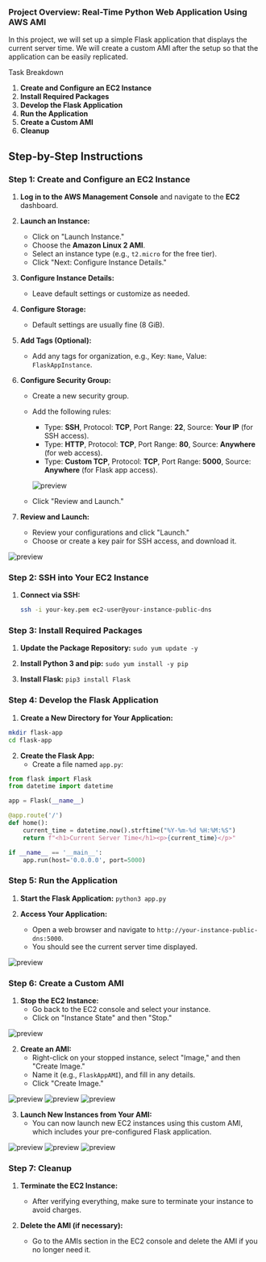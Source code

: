 ### Project Overview: Real-Time Python Web Application Using AWS AMI

In this project, we will set up a simple Flask application that displays the current server time.
We will create a custom AMI after the setup so that the application can be easily replicated.

Task Breakdown

1. **Create and Configure an EC2 Instance**
2. **Install Required Packages**
3. **Develop the Flask Application**
4. **Run the Application**
5. **Create a Custom AMI**
6. **Cleanup**

## Step-by-Step Instructions

### Step 1: Create and Configure an EC2 Instance

1. **Log in to the AWS Management Console** and navigate to the **EC2** dashboard.

2. **Launch an Instance:**
   - Click on "Launch Instance."
   - Choose the **Amazon Linux 2 AMI**.
   - Select an instance type (e.g., `t2.micro` for the free tier).
   - Click "Next: Configure Instance Details."

3. **Configure Instance Details:**
   - Leave default settings or customize as needed.

4. **Configure Storage:**
   - Default settings are usually fine (8 GiB).

5. **Add Tags (Optional):**
   - Add any tags for organization, e.g., Key: `Name`, Value: `FlaskAppInstance`.

6. **Configure Security Group:**
   - Create a new security group.
   - Add the following rules:
     - Type: **SSH**, Protocol: **TCP**, Port Range: **22**, Source: **Your IP** (for SSH access).
     - Type: **HTTP**, Protocol: **TCP**, Port Range: **80**, Source: **Anywhere** (for web access).
     - Type: **Custom TCP**, Protocol: **TCP**, Port Range: **5000**, Source: **Anywhere** (for Flask app access).
     
     ![preview](images/task58.png)

   - Click "Review and Launch."

7. **Review and Launch:**
   - Review your configurations and click "Launch."
   - Choose or create a key pair for SSH access, and download it.

![preview](images/task59.png)

### Step 2: SSH into Your EC2 Instance

1. **Connect via SSH:**
   ```bash
   ssh -i your-key.pem ec2-user@your-instance-public-dns
   ```

### Step 3: Install Required Packages

1. **Update the Package Repository:**
   `sudo yum update -y`
   

2. **Install Python 3 and pip:**
   `sudo yum install -y pip`


3. **Install Flask:**
`pip3 install Flask`

### Step 4: Develop the Flask Application

1. **Create a New Directory for Your Application:**
```bash
mkdir flask-app
cd flask-app
```

2. **Create the Flask App:**
   - Create a file named `app.py`:
```python
from flask import Flask
from datetime import datetime

app = Flask(__name__)

@app.route('/')
def home():
    current_time = datetime.now().strftime("%Y-%m-%d %H:%M:%S")
    return f"<h1>Current Server Time</h1><p>{current_time}</p>"

if __name__ == '__main__':
    app.run(host='0.0.0.0', port=5000)
```

### Step 5: Run the Application

1. **Start the Flask Application:**
   `python3 app.py`
   

2. **Access Your Application:**
   - Open a web browser and navigate to `http://your-instance-public-dns:5000`.
   - You should see the current server time displayed.

![preview](images/task60.png)

### Step 6: Create a Custom AMI

1. **Stop the EC2 Instance:**
   - Go back to the EC2 console and select your instance.
   - Click on "Instance State" and then "Stop."

![preview](images/task61.png)

2. **Create an AMI:**
   - Right-click on your stopped instance, select "Image," and then "Create Image."
   - Name it (e.g., `FlaskAppAMI`), and fill in any details.
   - Click "Create Image."

![preview](images/task62.png)
![preview](images/task63.png)
![preview](images/task64.png)

3. **Launch New Instances from Your AMI:**
   - You can now launch new EC2 instances using this custom AMI, which includes your pre-configured Flask application.

![preview](images/task65.png)
![preview](images/task66.png)
![preview](images/task67.png)

### Step 7: Cleanup

1. **Terminate the EC2 Instance:**
   - After verifying everything, make sure to terminate your instance to avoid charges.

2. **Delete the AMI (if necessary):**
   - Go to the AMIs section in the EC2 console and delete the AMI if you no longer need it.